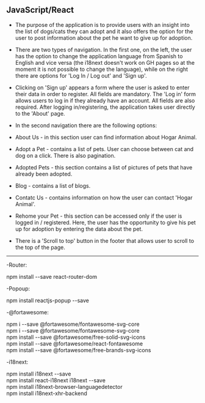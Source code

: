 <h2>JavaScript/React</h2>

- The purpose of the application is to provide users with an insight into the list of dogs/cats they can adopt and it also offers the option for the user to post information about the pet he want to give up for adoption.

- There are two types of navigation. In the first one, on the left, the user has the option to change the application language from Spanish to English and vice versa (the i18next doesn't work on GH pages so at the moment it is not possible to change the language), while on the right there are options for 'Log In / Log out' and 'Sign up'.

- Clicking on 'Sign up' appears a form where the user is asked to enter their data in order to register. All fields are mandatory. The 'Log in' form allows users to log in if they already have an account. All fields are also required. After logging in/registering, the application takes user directly to the 'About' page.

- In the second navigation there are the following options:

- About Us - in this section user can find information about Hogar Animal.
- Adopt a Pet - contains a list of pets. User can choose between cat and dog on a click. There is also pagination.
- Adopted Pets - this section contains a list of pictures of pets that have already been adopted.
- Blog - contains a list of blogs.
- Contatc Us - contains information on how the user can contact 'Hogar Animal'.
- Rehome your Pet - this section can be accessed only if the user is logged in / registered. Here, the user has the opportunity to give his pet up for adoption by entering the data about the pet.

- There is a 'Scroll to top' button in the footer that allows user to scroll to the top of the page.

<hr>

-Router:

npm install --save react-router-dom

-Popoup:

npm install reactjs-popup --save

-@fortawesome:

npm i --save @fortawesome/fontawesome-svg-core <br/>
npm i --save @fortawesome/fontawesome-svg-core <br/>
npm install --save @fortawesome/free-solid-svg-icons <br/>
npm install --save @fortawesome/react-fontawesome <br/>
npm install --save @fortawesome/free-brands-svg-icons <br/>

-i18next:

npm install i18next --save <br/>
npm install react-i18next i18next --save <br/>
npm install i18next-browser-languagedetector <br/>
npm install i18next-xhr-backend <br/>
